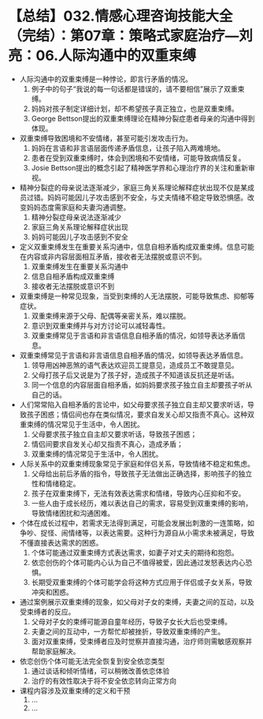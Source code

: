 # 【总结】032.情感心理咨询技能大全（完结）：第07章：策略式家庭治疗—刘亮：06.人际沟通中的双重束缚

-   人际沟通中的双重束缚是一种悖论，即言行矛盾的情况。
    1.  例子中的句子“我说的每一句话都是错误的，请不要相信”展示了双重束缚。
    2.  妈妈对孩子制定详细计划，却不希望孩子真正独立，也是双重束缚。
    3.  George Bettson提出的双重束缚理论在精神分裂症患者母亲的沟通中得到体现。
-   双重束缚导致困境和不安情绪，甚至可能引发攻击行为。
    1.  妈妈在言语和非言语层面传递矛盾信息，让孩子陷入两难境地。
    2.  患者在受到双重束缚时，体会到困境和不安情绪，可能导致病情反复。
    3.  Josie Bettson提出的概念引起了精神医学界和心理治疗界的关注和重新审视。
-   精神分裂症的母亲说法逐渐减少，家庭三角关系理论解释症状出现不仅是某成员过错。妈妈可能因儿子攻击感到不安全，与丈夫情绪不稳定导致恐惧感。改变妈妈态度需家庭和夫妻沟通调整。
    1.  精神分裂症母亲说法逐渐减少
    2.  家庭三角关系理论解释症状出现
    3.  妈妈可能因儿子攻击感到不安全
-   定义双重束缚发生在重要关系沟通中，信息自相矛盾构成双重束缚。信息可能在内容或非内容层面相互矛盾，接收者无法摆脱或意识不到。
    1.  双重束缚发生在重要关系沟通中
    2.  信息自相矛盾构成双重束缚
    3.  接收者无法摆脱或意识不到
-   双重束缚是一种常见现象，当受到束缚的人无法摆脱，可能导致焦虑、抑郁等症状。
    1.  双重束缚来源于父母、配偶等亲密关系，难以摆脱。
    2.  意识到双重束缚并与对方讨论可以减轻毒性。
    3.  双重束缚常见于言语和非言语信息自相矛盾的情况，如领导表达矛盾信息。
-   双重束缚常见于言语和非言语信息自相矛盾的情况，如领导表达矛盾信息。
    1.  领导用凶神恶煞的语气表达欢迎员工提意见，造成员工不敢提意见。
    2.  父母打孩子后又说是为了孩子好，造成孩子不知道该反抗还是听话。
    3.  同一个信息的内容层面自相矛盾，如妈妈要求孩子独立自主却要孩子听从自己的话。
-   人们常常陷入自相矛盾的言论中，如父母要求孩子独立自主却又要求听话，导致孩子困惑；情侣间也存在类似情况，要求自发关心却又指责不真心。这种双重束缚的情况常见于生活中，令人困扰。
    1.  父母要求孩子独立自主却又要求听话，导致孩子困惑；
    2.  情侣间要求自发关心却又指责不真心，造成矛盾；
    3.  双重束缚的情况常见于生活中，令人困扰。
-   人际关系中的双重束缚现象常见于家庭和伴侣关系，导致情绪不稳定和焦虑。
    1.  父母给出前后矛盾的指令，导致孩子无法做出正确选择，影响孩子的独立性和情绪稳定。
    2.  孩子在双重束缚下，无法有效表达需求和情绪，导致内心压抑和不安。
    3.  一些人由于成长经历，难以表达自己的需求，容易受到双重束缚的影响，导致情绪困扰和沟通困难。
-   个体在成长过程中，若需求无法得到满足，可能会发展出刺激的一连策略，如争吵、捉怪、闹情绪等，以表达需要。这种行为源自从小需求未被满足，导致不懂直接表达需求的困惑。
    1.  个体可能通过双重束缚方式表达需求，如妻子对丈夫的期待和抱怨。
    2.  依恋创伤的个体可能内心认为自己不值得被爱，因此通过发怒表达内心恐惧。
    3.  长期受双重束缚的个体可能学会将这种方式应用于伴侣或子女关系，导致冲突和困惑。
-   通过案例展示双重束缚的现象，如父母对子女的束缚，夫妻之间的互动，以及受束缚者的反应。
    1.  父母对子女的束缚可能源自童年经历，导致子女长大后也受束缚。
    2.  夫妻之间的互动中，一方帮忙却被挫折，导致双重束缚的产生。
    3.  面对双重束缚，受束缚者应及时觉察并直接沟通，治疗师则需敏感观察并帮助家庭解决。
-   依恋创伤个体可能无法完全恢复到安全依恋类型
    1.  通过谈话和倾听情绪，可以稍微改善依恋体验
    2.  治疗的有效性取决于将不安全依恋转向正常方向
-   课程内容涉及双重束缚的定义和干预
    1.  ...
    2.  ...